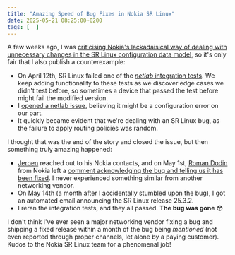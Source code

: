 ```yaml
---
title: "Amazing Speed of Bug Fixes in Nokia SR Linux"
date: 2025-05-21 08:25:00+0200
tags: [  ]
---
```

A few weeks ago, I was [criticising Nokia's lackadaisical way of dealing with unnecessary changes in the SR Linux configuration data model](/2025/04/api-data-model-contract/), so it's only fair that I also publish a counterexample:

* On April 12th, SR Linux failed one of the [_netlab_ integration tests](https://tests.netlab.tools/). We keep adding functionality to these tests as we discover edge cases we didn't test before, so sometimes a device that passed the test before might fail the modified version.
* I [opened a netlab issue](https://github.com/ipspace/netlab/issues/2142), believing it might be a configuration error on our part.
* It quickly became evident that we're dealing with an SR Linux bug, as the failure to apply routing policies was random.

I thought that was the end of the story and closed the issue, but then something truly amazing happened:
<!--more-->
* [Jeroen](https://github.com/jbemmel) reached out to his Nokia contacts, and on May 1st, [Roman Dodin](https://www.linkedin.com/in/rdodin/) from Nokia left a [comment acknowledging the bug and telling us it has been fixed](https://github.com/ipspace/netlab/issues/2142#issuecomment-2844620921). I never experienced something similar from another networking vendor.
* On May 14th (a month after I accidentally stumbled upon the bug), I got an automated email announcing the SR Linux release 25.3.2.
* I reran the integration tests, and they all passed. **The bug was gone** 😳

I don't think I've ever seen a major networking vendor fixing a bug and shipping a fixed release within a month of the bug being *mentioned* (not even reported through proper channels, let alone by a paying customer). Kudos to the Nokia SR Linux team for a phenomenal job!
